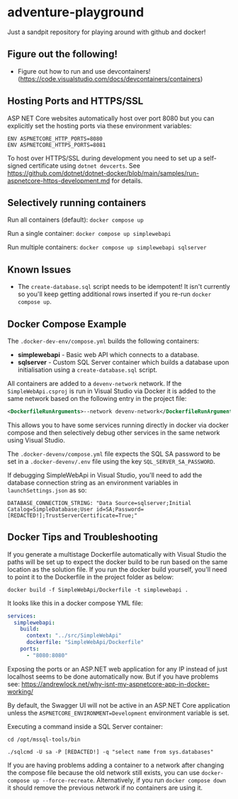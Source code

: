 # adventure-playground

Just a sandpit repository for playing around with github and docker!

## Figure out the following!

- Figure out how to run and use devcontainers! (https://code.visualstudio.com/docs/devcontainers/containers)

## Hosting Ports and HTTPS/SSL

ASP NET Core websites automatically host over port 8080 but you can explicitly set the hosting ports via these environment variables:

```
ENV ASPNETCORE_HTTP_PORTS=8080
ENV ASPNETCORE_HTTPS_PORTS=8081
```

To host over HTTPS/SSL during development you need to set up a self-signed certificate using `dotnet devcerts`. See https://github.com/dotnet/dotnet-docker/blob/main/samples/run-aspnetcore-https-development.md for details.

## Selectively running containers

Run all containers (default): `docker compose up`

Run a single container: `docker compose up simplewebapi`

Run multiple containers: `docker compose up simplewebapi sqlserver`

## Known Issues

- The `create-database.sql` script needs to be idempotent! It isn't currently so you'll keep getting additional rows inserted if you re-run `docker compose up`.

## Docker Compose Example

The `.docker-dev-env/compose.yml` builds the following containers:

- **simplewebapi** - Basic web API which connects to a database.
- **sqlserver** - Custom SQL Server container which builds a database upon initialisation using a `create-database.sql` script.

All containers are added to a `devenv-network` network. If the `SimpleWebApi.csproj` is run in Visual Studio via Docker it is added to the same network based on the following entry in the project file:

```xml
<DockerfileRunArguments>--network devenv-network</DockerfileRunArguments>
```

This allows you to have some services running directly in docker via docker compose and then selectively debug other services in the same network using Visual Studio.

The `.docker-devenv/compose.yml` file expects the SQL SA password to be set in a `.docker-devenv/.env` file using the key `SQL_SERVER_SA_PASSWORD`.

If debugging SimpleWebApi in Visual Studio, you'll need to add the database connection string as an environment variables in `launchSettings.json` as so:

```
DATABASE_CONNECTION_STRING: "Data Source=sqlserver;Initial Catalog=SimpleDatabase;User id=SA;Password=[REDACTED!];TrustServerCertificate=True;"
```

## Docker Tips and Troubleshooting

If you generate a multistage Dockerfile automatically with Visual Studio the paths will be set up to expect the docker build to be run based on the same location as the solution file. If you run the docker build yourself, you'll need to point it to the Dockerfile in the project folder as below:

```
docker build -f SimpleWebApi/Dockerfile -t simplewebapi .
```

It looks like this in a docker compose YML file:

```yml
services:
  simplewebapi:
    build:
      context: "../src/SimpleWebApi"
      dockerfile: "SimpleWebApi/Dockerfile"
    ports:
      - "8080:8080"
```

Exposing the ports or an ASP.NET web application for any IP instead of just localhost seems to be done automatically now. But if you have problems see: https://andrewlock.net/why-isnt-my-aspnetcore-app-in-docker-working/

By default, the Swagger UI will not be active in an ASP.NET Core application unless the `ASPNETCORE_ENVIRONMENT=Development` environment variable is set.

Executing a command inside a SQL Server container:

```
cd /opt/mssql-tools/bin

./sqlcmd -U sa -P [REDACTED!] -q "select name from sys.databases"
```

If you are having problems adding a container to a network after changing the compose file because the old network still exists, you can use `docker-compose up --force-recreate`. Alternatively, if you run `docker compose down` it should remove the previous network if no containers are using it.
